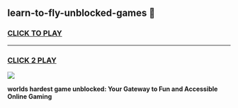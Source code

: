 
## learn-to-fly-unblocked-games 👋
<h3>
<a href="https://premium.freeplayer.one?title=learn-to-fly-unblocked-games&ref=14F">CLICK TO PLAY</a></h3>
<hr>

<h3>
<a href="https://premium.freeplayer.one?title=learn-to-fly-unblocked-games&ref=14F">CLICK 2 PLAY</a>
  
</h3>

<a href="https://premium.freeplayer.one?title=learn-to-fly-unblocked-games&ref=12F/"><img src="https://clearcache.store/games.png"></a>


**worlds hardest game unblocked: Your Gateway to Fun and Accessible Online Gaming**
